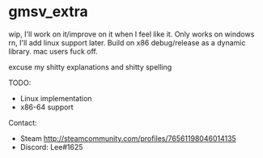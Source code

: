 # gmsv_extra

wip, I'll work on it/improve on it when I feel like it.  Only works on windows rn, I'll add linux support later.  Build on x86 debug/release as a dynamic library.  mac users fuck off.

excuse my shitty explanations and shitty spelling

TODO:
- Linux implementation 
- x86-64 support


Contact:
- Steam http://steamcommunity.com/profiles/76561198046014135
- Discord: Lee#1625
